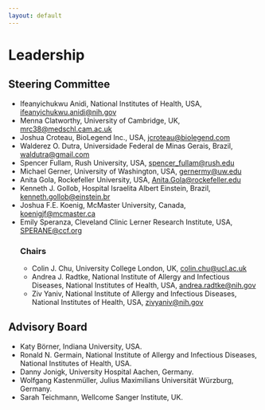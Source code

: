 ```yaml
---
layout: default
---
```


# Leadership

## Steering Committee

* Ifeanyichukwu Anidi, National Institutes of Health, USA, [ifeanyichukwu.anidi@nih.gov](mailto:ifeanyichukwu.anidi@nih.gov)
* Menna Clatworthy, University of Cambridge, UK, [mrc38@medschl.cam.ac.uk](mailto:mrc38@medschl.cam.ac.uk)
* Joshua Croteau, BioLegend Inc., USA, [jcroteau@biolegend.com](mailto:jcroteau@biolegend.com)	
* Walderez O. Dutra, Universidade Federal de Minas Gerais, Brazil, [waldutra@gmail.com](mailto:waldutra@gmail.com)
* Spencer Fullam, Rush University, USA, [spencer_fullam@rush.edu](mailto:spencer_fullam@rush.edu)
* Michael Gerner, University of Washington, USA, [gernermy@uw.edu](mailto:gernermy@uw.edu)
* Anita	Gola, Rockefeller University, USA, [Anita.Gola@rockefeller.edu](mailto:Anita.Gola@rockefeller.edu)
* Kenneth J. Gollob, Hospital Israelita Albert Einstein, Brazil, [kenneth.gollob@einstein.br](mailto:kenneth.gollob@einstein.br)
* Joshua F.E. Koenig, McMaster University, Canada, [koenigjf@mcmaster.ca](mailto:koenigjf@mcmaster.ca)
* Emily	Speranza, Cleveland Clinic Lerner Research Institute, USA, [SPERANE@ccf.org](mailto:SPERANE@ccf.org)
  ### Chairs
  * Colin J. Chu, University College London, UK, [colin.chu@ucl.ac.uk](mailto:colin.chu@ucl.ac.uk)
  * Andrea J. Radtke, National Institute of Allergy and Infectious Diseases, National Institutes of Health, USA,	[andrea.radtke@nih.gov](mailto:andrea.radtke@nih.gov)
  * Ziv Yaniv, National Institute of Allergy and Infectious Diseases, National Institutes of Health, USA, [zivyaniv@nih.gov](mailto:zivyaniv@nih.gov)


## Advisory Board
* Katy Börner, Indiana University, USA.
* Ronald N. Germain, National Institute of Allergy and Infectious Diseases, National Institutes of Health, USA.
* Danny	Jonigk, University Hospital Aachen, Germany.
* Wolfgang Kastenmüller, Julius Maximilians Universität Würzburg, Germany.
* Sarah Teichmann, Wellcome Sanger Institute, UK.


  
